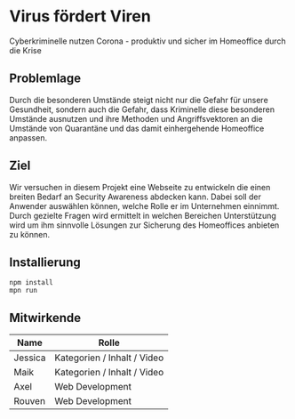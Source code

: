 # Virus fördert Viren
Cyberkriminelle nutzen Corona - produktiv und sicher im Homeoffice durch die Krise

## Problemlage
Durch die besonderen Umstände steigt nicht nur die Gefahr für unsere Gesundheit, sondern auch die Gefahr, dass Kriminelle diese besonderen Umstände ausnutzen und ihre Methoden und Angriffsvektoren an die Umstände von Quarantäne und das damit einhergehende Homeoffice anpassen.

## Ziel
Wir versuchen in diesem Projekt eine Webseite zu entwickeln die einen breiten Bedarf an Security Awareness abdecken kann.  Dabei soll der Anwender auswählen können, welche Rolle er im Unternehmen einnimmt. Durch gezielte Fragen wird ermittelt in welchen Bereichen Unterstützung wird um ihm sinnvolle Lösungen zur Sicherung des Homeoffices anbieten zu können.

## Installierung
```
npm install
mpn run
```

## Mitwirkende
Name | Rolle
--- | ---
Jessica | Kategorien / Inhalt / Video
Maik | Kategorien / Inhalt / Video
Axel | Web Development
Rouven | Web Development
